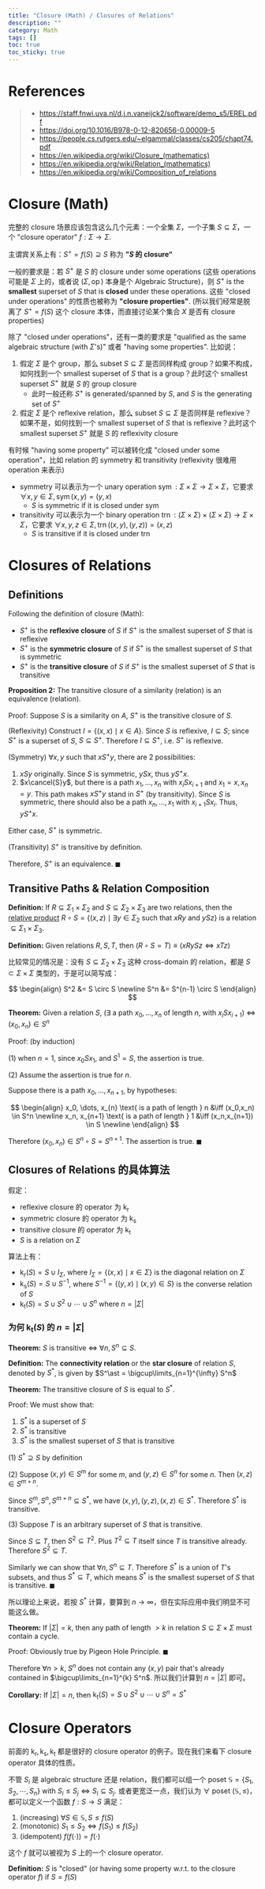 ```yaml
---
title: "Closure (Math) / Closures of Relations"
description: ""
category: Math
tags: []
toc: true
toc_sticky: true
---
```


# References

> - https://staff.fnwi.uva.nl/d.j.n.vaneijck2/software/demo_s5/EREL.pdf
> - https://doi.org/10.1016/B978-0-12-820656-0.00009-5
> - https://people.cs.rutgers.edu/~elgammal/classes/cs205/chapt74.pdf
> - https://en.wikipedia.org/wiki/Closure_(mathematics)
> - https://en.wikipedia.org/wiki/Relation_(mathematics)
> - https://en.wikipedia.org/wiki/Composition_of_relations


# Closure (Math)

完整的 closure 场景应该包含这么几个元素：一个全集 $\Sigma$，一个子集 $S \subseteq \Sigma$，一个 "closure operator" $f: \Sigma \to \Sigma$.

主谓宾关系上有：$S^{+} = f(S) \supseteq S$ 称为 **”$S$ 的 closure“**

一般的要求是：若 $S^{+}$ 是 $S$ 的 closure under some operations (这些 operations 可能是 $\Sigma$ 上的，或者说 $(\Sigma, \operatorname{op})$ 本身是个 Algebraic Structure)，则 $S^{+}$ is the **smallest** superset of $S$ that is **closed** under these operations. 这些 "closed under operations" 的性质也被称为 **"closure properties"**. (所以我们经常是脱离了 $S^{+} = f(S)$ 这个 closure 本体，而直接讨论某个集合 $X$ 是否有 closure properties)

除了 "closed under operations"，还有一类的要求是 "qualified as the same algebraic structure (with $\Sigma$'s)" 或者 "having some properties". 比如说：
1. 假定 $\Sigma$ 是个 group，那么 subset $S \subseteq \Sigma$ 是否同样构成 group？如果不构成，如何找到一个 smallest superset of $S$ that is a group？此时这个 smallest superset $S^+$ 就是 $S$ 的 group closure
    - 此时一般还称 $S^+$ is generated/spanned by $S$, and $S$ is the generating set of $S^+$ 
2. 假定 $\Sigma$ 是个 reflexive relation，那么 subset $S \subseteq \Sigma$ 是否同样是 reflexive？如果不是，如何找到一个 smallest superset of $S$ that is reflexive？此时这个 smallest superset $S^+$ 就是 $S$ 的 reflexivity closure

有时候 "having some property" 可以被转化成 "closed under some operation"，比如 relation 的 symmetry 和 transitivity (reflexivity 很难用 operation 来表示)

- symmetry 可以表示为一个 unary operation $\operatorname{sym}: \Sigma \times \Sigma \to \Sigma \times \Sigma$，它要求 $\forall x,y \in \Sigma, \operatorname{sym}(x,y) = (y,x)$
    - $S$ is symmetric if it is closed under $\operatorname{sym}$
- transitivity 可以表示为一个 binary operation $\operatorname{trn}: (\Sigma \times \Sigma) \times (\Sigma \times \Sigma) \to \Sigma \times \Sigma$，它要求 $\forall x,y,z \in \Sigma, \operatorname{trn}\big((x,y),(y,z)\big) = (x,z)$
    - $S$ is transitive if it is closed under $\operatorname{trn}$

# Closures of Relations

## Definitions

Following the definition of closure (Math):

- $S^{+}$ is the **reflexive closure** of $S$ if $S^{+}$ is the smallest superset of $S$ that is reflexive
- $S^{+}$ is the **symmetric closure** of $S$ if $S^{+}$ is the smallest superset of $S$ that is symmetric
- $S^{+}$ is the **transitive closure** of $S$ if $S^{+}$ is the smallest superset of $S$ that is transitive

**Proposition 2:** The transitive closure of a similarity (relation) is an equivalence (relation).

Proof: Suppose $S$ is a similarity on $A$, $S^+$ is the transitive closure of $S$.

(Reflexivity) Construct $I = \lbrace (x,x) \mid x \in A \rbrace$. Since $S$ is reflexive, $I \subseteq S$; since $S^+$ is a superset of $S$, $S \subseteq S^+$. Therefore $I \subseteq S^+$, i.e. $S^+$ is reflexive.

(Symmetry) $\forall x,y$ such that $xS^+y$, there are 2 possibilities:
1. $xSy$ originally. Since $S$ is symmetric, $ySx$, thus $yS^+x$.
2. $x\cancel{S}y$, but there is a path $x_1, \dots, x_n$ with $x_iSx_{i+1}$ and $x_1 = x, x_n=y$. This path makes $xS^+y$ stand in $S^+$ (by transitivity). Since $S$ is symmetric, there should also be a path $x_n, \dots, x_1$ with $x_{i+1}Sx_i$. Thus, $yS^+x$.

Either case, $S^+$ is symmetric.

(Transitivity) $S^+$ is transitive by definition.

Therefore, $S^+$ is an equivalence. $\blacksquare$

## Transitive Paths & Relation Composition

**Definition:** If $R \subseteq \Sigma_1 \times \Sigma_2$ and $S \subseteq \Sigma_2 \times \Sigma_3$ are two relations, then the [relative product](https://en.wikipedia.org/wiki/Composition_of_relations) $R \circ S = \lbrace (x,z) \mid \exists y \in \Sigma_2 \text{ such that } xRy \text{ and } ySz \rbrace$ is a relation $\subseteq \Sigma_1 \times \Sigma_3$.

**Definition:** Given relations $R,S,T$, then $\big( R \circ S = T \big) \equiv \big( xRySz \iff xTz \big)$ 

比较常见的情况是：没有 $S \subseteq \Sigma_2 \times \Sigma_3$ 这种 cross-domain 的 relation，都是 $S \subset \Sigma \times \Sigma$ 类型的，于是可以简写成：

$$
\begin{align}
S^2 &= S \circ S \newline
S^n &= S^{n-1} \circ S
\end{align}
$$

**Theorem:** Given a relation $S$, $\big( \exists$ a path $x_0, \dots, x_n$ of length $n$, with $x_iSx_{i+1} \big)$ $\iff$ $(x_0, x_n) \in S^n$  

Proof: (by induction)

(1) when $n=1$, since $x_0 S x_1$, and $S^1 = S$, the assertion is true.

(2) Assume the assertion is true for $n$.

Suppose there is a path $x_0, \dots, x_{n+1}$, by hypotheses:

$$
\begin{align}
x_0, \dots, x_{n} \text{ is a path of length } n &\iff (x_0,x_n) \in S^n \newline
x_n, x_{n+1} \text{ is a path of length } 1 &\iff (x_n,x_{n+1}) \in S \newline
\end{align}
$$

Therefore $(x_0, x_n) \in S^n \circ S = S^{n+1}$. The assertion is true. $\blacksquare$

## Closures of Relations 的具体算法

假定：
- reflexive closure 的 operator 为 $\operatorname{k_{r}}$
- symmetric closure 的 operator 为 $\operatorname{k_{s}}$
- transitive closure 的 operator 为 $\operatorname{k_{t}}$
- $S$ is a relation on $\Sigma$

算法上有：
- $\operatorname{k_{r}}(S) = S \cup I_{\Sigma}$, where $I_{\Sigma} = \lbrace (x,x) \mid x \in \Sigma \rbrace$ is the diagonal relation on $\Sigma$
- $\operatorname{k_{s}}(S) = S \cup S^{-1}$, where $S^{-1} = \lbrace (y,x) \mid (x,y) \in S \rbrace$ is the converse relation of $S$
- $\operatorname{k_{t}}(S) = S \cup S^2 \cup \cdots \cup S^n$ where $n = \vert \Sigma \vert$

### 为何 $\operatorname{k_{t}}(S)$ 的 $n = \vert \Sigma \vert$

**Theorem:** $S$ is transitive $\iff$ $\forall n, \, S^n \subseteq S$. 

**Definition:** The **connectivity relation** or the **star closure** of relation $S$, denoted by $S^\ast$, is given by $S^\ast = \bigcup\limits_{n=1}^{\infty} S^n$

**Theorem:** The transitive closure of $S$ is equal to $S^\ast$.

Proof: We must show that:
1. $S^\ast$ is a superset of $S$
2. $S^\ast$ is transitive
3. $S^\ast$ is the smallest superset of $S$ that is transitive

(1) $S^\ast \supseteq S$ by definition

(2) Suppose $(x,y) \in S^m$ for some $m$, and $(y,z) \in S^n$ for some $n$. Then $(x,z) \in S^{m+n}$.

Since $S^m, S^n, S^{m+n} \subseteq S^\ast$, we have $(x,y), (y,z), (x,z) \in S^\ast$. Therefore $S^\ast$ is transitive.

(3) Suppose $T$ is an arbitrary superset of $S$ that is transitive. 

Since $S \subseteq T$, then $S^2 \subseteq T^2$. Plus $T^2 \subseteq T$ itself since $T$ is transitive already. Therefore $S^2 \subseteq T$.

Similarly we can show that $\forall n, S^n \subseteq T$. Therefore $S^\ast$ is a union of $T$'s subsets, and thus $S^\ast \subseteq T$, which means $S^\ast$ is the smallest superset of $S$ that is transitive. $\blacksquare$

所以理论上来说，若按 $S^\ast$ 计算，要算到 $n \to \infty$，但在实际应用中我们明显不可能这么做。

**Theorem:** If $\vert \Sigma \vert = k$, then any path of length $>k$ in relation $S \subseteq \Sigma \times \Sigma$ must contain a cycle.

Proof: Obviously true by Pigeon Hole Principle. $\blacksquare$

Therefore $\forall n > k$, $S^n$ does not contain any $(x,y)$ pair that's already contained in $\bigcup\limits_{n=1}^{k} S^n$. 所以我们计算到 $n = \vert \Sigma \vert$ 即可。

**Corollary:** If $\vert \Sigma \vert = n$, then $\operatorname{k_{t}}(S) = S \cup S^2 \cup \cdots \cup S^n = S^\ast$

# Closure Operators

前面的 $\operatorname{k_{r}}, \operatorname{k_{s}}, \operatorname{k_{t}}$ 都是很好的 closure operator 的例子。现在我们来看下 closure operator 具体的性质。

不管 $S_i$ 是 algebraic structure 还是 relation，我们都可以组一个 poset $\mathbb{S} = \lbrace S_1, S_2, \cdots, S_n \rbrace$ with $S_i \leq S_j \iff S_i \subseteq S_j$. 或者更宽泛一点，我们认为 $\forall$ poset $(\mathbb{S}, \leq)$，都可以定义一个函数 $f: S \to S$ 满足：

1. (increasing) $\forall S \in \mathbb{S}, \, S \leq f(S)$
2. (monotonic) $S_1 \leq S_2 \iff f(S_1) \leq f(S_2)$
3. (idempotent) $f\big(f(\cdot)\big) = f(\cdot)$

这个 $f$ 就可以被视为 $S$ 上的一个 closure operator.

**Definition:** $S$ is "closed" (or having some property w.r.t. to the closure operator $f$) if $S = f(S)$